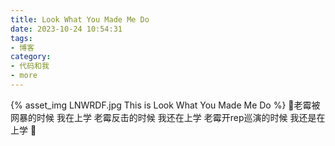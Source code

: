 ```yaml
---
title: Look What You Made Me Do
date: 2023-10-24 10:54:31
tags:
- 博客
category:
- 代码和我
- more
---
```

{% asset_img LNWRDF.jpg This is Look What You Made Me Do %}
🌝老霉被网暴的时候 我在上学
老霉反击的时候 我还在上学
老霉开rep巡演的时候 我还是在上学 🌚